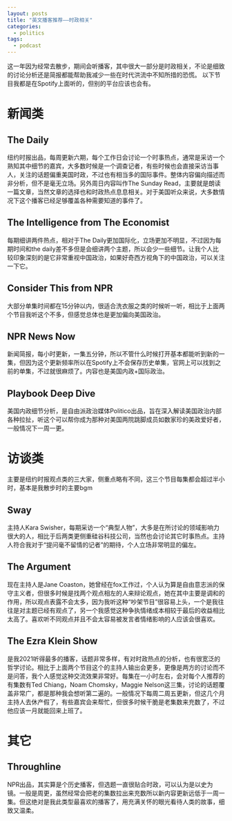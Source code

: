 ```yaml
---
layout: posts
title: "英文播客推荐——时政相关"
categories:
  - politics
tags:
  - podcast
---
```

这一年因为经常去散步，期间会听播客，其中很大一部分是时政相关，不论是细致的讨论分析还是简报都能帮助我减少一些在时代洪流中不知所措的恐慌。
以下节目我都是在Spotify上面听的，但别的平台应该也会有。
# 新闻类
## The Daily
 纽约时报出品，每周更新六期，每个工作日会讨论一个时事热点，通常是采访一个熟知其中细节的嘉宾，大多数时候是一个调查记者，有些时候也会直接采访当事人，关注的话题偏重美国时政，不过也有相当多的国际事件。整体内容偏向描述而非分析，但不是毫无立场。另外周日内容叫作The Sunday Read，主要就是朗读一篇文章，当然文章的选择也和时政热点息息相关。对于美国听众来说，大多数情况下这个播客已经足够覆盖各种需要知道的事件了。
## The Intelligence from The Economist
每期细讲两件热点，相对于The Daily更加国际化，立场更加不明显，不过因为每期时间和the daily差不多但是会细讲两个主题，所以会少一些细节。让我个人比较印象深刻的是它非常重视中国政治，如果好奇西方视角下的中国政治，可以关注一下它。
## Consider This from NPR
大部分单集时间都在15分钟以内，很适合洗衣服之类的时候听一听，相比于上面两个节目我听这个不多，但感觉总体也是更加偏向美国政治。
## NPR News Now
新闻简报，每小时更新，一集五分钟，所以不管什么时候打开基本都能听到新的一集，但因为这个更新频率所以在Spotify上不会保存历史单集，官网上可以找到之前的单集，不过就很麻烦了。内容也是美国内政+国际政治。
## Playbook Deep Dive
美国内政细节分析，是自由派政治媒体Politico出品，旨在深入解读美国政治内部各种拉扯，听这个可以帮你成为那种对美国两院跳脚成员如数家珍的美政爱好者，一般情况下一周一更。
# 访谈类 
主要是纽约时报观点类的三大家，侧重点略有不同，这三个节目每集都会超过半小时，基本是我散步时的主要bgm
## Sway
主持人Kara Swisher，每期采访一个“典型人物”，大多是在所讨论的领域影响力很大的人，相比于后两类更侧重硅谷科技公司，当然也会讨论其它时事热点。主持人符合我对于“提问毫不留情的记者”的期待，个人立场非常明显的偏左。
## The Argument
现在主持人是Jane Coaston，她曾经在fox工作过，个人认为算是自由意志派的保守主义者，但很多时候是找两个观点相左的人来辩论观点，她在其中主要是调和的作用，所以观点表露不会太多，因为我听这种“吵架节目”很容易上头，一个是我往往是对主题已经有观点了，另一个我感觉这种争执情绪成本相较于最后的收益相比太高了。喜欢听不同观点并且不会太容易被发言者情绪影响的人应该会很喜欢。
## The Ezra Klein Show
是我2021听得最多的播客，话题非常多样，有对时政热点的分析，也有很宽泛的哲学讨论。相比于上面两个节目这个的主持人输出会更多，更像是两方的讨论而不是问答，我个人感觉这种交流效果非常好。每集在一小时左右，会对每个人推荐的有集数有Ted Chiang，Noam Chomsky，Maggie Nelson这三集，讨论的话题覆盖非常广，都是那种我会想听第二遍的。一般情况下每周二周五更新，但这几个月主持人去休产假了，有些嘉宾会来帮忙，但很多时候干脆是老集数来充数了，不过他应该一月就能回来上班了。

# 其它
## Throughline
NPR出品，其实算是个历史播客，但选题一直很贴合时政，可以认为是以史为镜。一般是周更，虽然经常会把老的集数拉出来充数所以新内容更新远低于一周一集。但这绝对是我此类型最喜欢的播客了，用充满关怀的眼光看待人类的故事，细致又温柔。